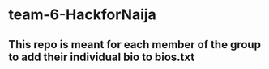 <!-- @format -->

# team-6-HackforNaija

## This repo is meant for each member of the group to add their individual bio to bios.txt
